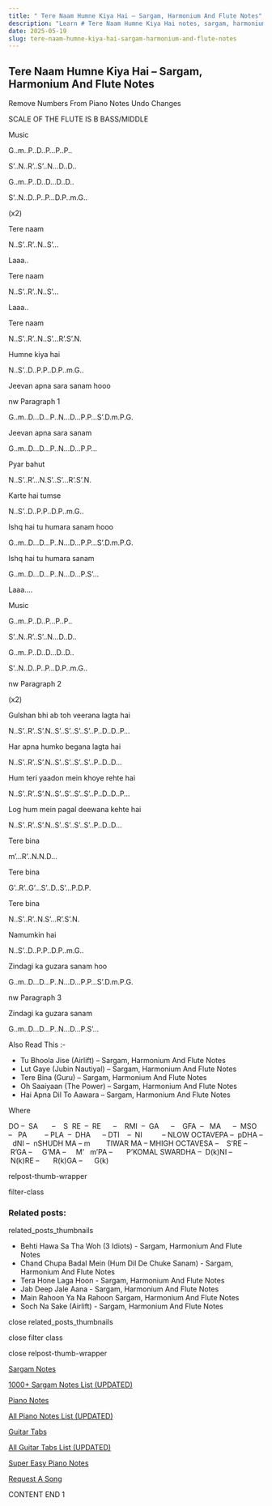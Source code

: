 ```yaml
---
title: " Tere Naam Humne Kiya Hai – Sargam, Harmonium And Flute Notes"
description: "Learn # Tere Naam Humne Kiya Hai notes, sargam, harmonium notations and flute notes. Easy step-by-step tutorial for beginners."
date: 2025-05-19
slug: tere-naam-humne-kiya-hai-sargam-harmonium-and-flute-notes
---
```


## Tere Naam Humne Kiya Hai – Sargam, Harmonium And Flute Notes

Remove Numbers From Piano Notes
Undo Changes

SCALE OF THE FLUTE IS B BASS/MIDDLE

Music

G..m..P..D..P…P..P..

S’..N..R’..S’..N…D..D..

G..m..P..D..D…D..D..

S’..N..D..P..P…D.P..m.G..

(x2)

Tere naam

N..S’..R’..N..S’…

Laaa..

Tere naam

N..S’..R’..N..S’…

Laaa..

Tere naam

N..S’..R’..N..S’…R’.S’.N.

Humne kiya hai

N..S’..D..P.P..D.P..m.G..

Jeevan apna sara sanam hooo

nw Paragraph 1

G..m..D…D…P..N…D…P.P…S’.D.m.P.G.

Jeevan apna sara sanam

G..m..D…D…P..N…D…P.P…

Pyar bahut

N..S’..R’…N.S’..S’…R’.S’.N.

Karte hai tumse

N..S’..D..P.P..D.P..m.G..

Ishq hai tu humara sanam hooo

G..m..D…D…P..N…D…P.P…S’.D.m.P.G.

Ishq hai tu humara sanam

G..m..D…D…P..N…D…P.S’…

Laaa….

Music

G..m..P..D..P…P..P..

S’..N..R’..S’..N…D..D..

G..m..P..D..D…D..D..

S’..N..D..P..P…D.P..m.G..

nw Paragraph 2

(x2)

Gulshan bhi ab toh veerana lagta hai

N..S’..R’..S’.N..S’..S’..S’..S’..P..D..D..P…

Har apna humko begana lagta hai

N..S’..R’..S’.N..S’..S’..S’..S’..P..D..D…

Hum teri yaadon mein khoye rehte hai

N..S’..R’..S’.N..S’..S’..S’..S’..P..D..D..P…

Log hum mein pagal deewana kehte hai

N..S’..R’..S’.N..S’..S’..S’..S’..P..D..D…

Tere bina

m’…R’..N.N.D…

Tere bina

G’..R’..G’…S’..D..S’…P.D.P.

Tere bina

N..S’..R’..N.S’…R’.S’.N.

Namumkin hai

N..S’..D..P.P..D.P..m.G..

Zindagi ka guzara sanam hoo

G..m..D…D…P..N…D…P.P…S’.D.m.P.G.

nw Paragraph 3

Zindagi ka guzara sanam

G..m..D…D…P..N…D…P.S’…

Also Read This :-

- Tu Bhoola Jise (Airlift) – Sargam, Harmonium And Flute Notes
- Lut Gaye (Jubin Nautiyal) – Sargam, Harmonium And Flute Notes
- Tere Bina (Guru) – Sargam, Harmonium And Flute Notes
- Oh Saaiyaan (The Power) – Sargam, Harmonium And Flute Notes
- Hai Apna Dil To Aawara – Sargam, Harmonium And Flute Notes

Where

DO –  SA       –    S  RE  –  RE      –    RMI  –  GA      –    GFA  –   MA      –  MSO  –   PA         – PLA  –  DHA      – DTI    –  NI          – NLOW OCTAVEPA –  pDHA –  dNI –  nSHUDH MA – m        TIWAR MA – MHIGH OCTAVESA –    S’RE –     R’GA –     G’MA –     M’   m’PA –       P’KOMAL SWARDHA –  D(k)NI –       N(k)RE –       R(k)GA –      G(k)

relpost-thumb-wrapper

filter-class

### Related posts:

related_posts_thumbnails

- Behti Hawa Sa Tha Woh (3 Idiots) - Sargam, Harmonium And Flute Notes
- Chand Chupa Badal Mein (Hum Dil De Chuke Sanam) - Sargam, Harmonium And Flute Notes
- Tera Hone Laga Hoon - Sargam, Harmonium And Flute Notes
- Jab Deep Jale Aana - Sargam, Harmonium And Flute Notes
- Main Rahoon Ya Na Rahoon Sargam, Harmonium And Flute Notes
- Soch Na Sake (Airlift) - Sargam, Harmonium And Flute Notes

close related_posts_thumbnails

close filter class

close relpost-thumb-wrapper

[Sargam Notes](/sargam-notes.html)

[1000+ Sargam Notes List (UPDATED)](/all-songs-list-sargam-notes.html)

[Piano Notes](/piano-notes.html)

[All Piano Notes List (UPDATED)](/all-songs-list-piano-notes.html)

[Guitar Tabs](/guitar-tabs.html)

[All Guitar Tabs List (UPDATED)](/all-songs-list-guitar-tabs.html)

[Super Easy Piano Notes](https://studywall.in/)

[Request A Song](/request-a-song.html)

CONTENT END 1
